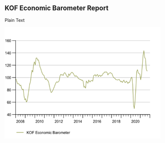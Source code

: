 ## KOF Economic Barometer Report

Plain Text

![](README_files/figure-gfm/unnamed-chunk-5-1.png)<!-- -->
